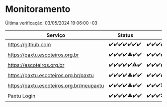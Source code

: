 # Monitoramento

Última verificação: 03/05/2024 19:06:00 -03

|Serviço|Status|Últimas 24h|
|---|---|---|
|https://github.com|<span title="2024-04-26: OK=24">✔️</span><span title="2024-04-27: OK=24">✔️</span><span title="2024-04-28: OK=24">✔️</span><span title="2024-04-29: OK=24">✔️</span><span title="2024-04-30: OK=24">✔️</span><span title="2024-05-01: OK=24">✔️</span><span title="2024-05-02: OK=22">✔️</span>|<span title="02/05/2024 19:07:00 -03 : 200">✔️</span><span title="02/05/2024 20:07:00 -03 : 200">✔️</span><span title="02/05/2024 21:33:00 -03 : 200">✔️</span><span title="02/05/2024 22:45:00 -03 : 200">✔️</span><span title="02/05/2024 23:20:00 -03 : 200">✔️</span><span title="03/05/2024 00:08:00 -03 : 200">✔️</span><span title="03/05/2024 01:09:00 -03 : 200">✔️</span><span title="03/05/2024 02:07:00 -03 : 200">✔️</span><span title="03/05/2024 03:09:00 -03 : 200">✔️</span><span title="03/05/2024 04:06:00 -03 : 200">✔️</span><span title="03/05/2024 05:08:00 -03 : 200">✔️</span><span title="03/05/2024 06:06:00 -03 : 200">✔️</span><span title="03/05/2024 07:07:00 -03 : 200">✔️</span><span title="03/05/2024 08:04:00 -03 : 200">✔️</span><span title="03/05/2024 09:11:00 -03 : 200">✔️</span><span title="03/05/2024 10:06:00 -03 : 200">✔️</span><span title="03/05/2024 11:06:00 -03 : 200">✔️</span><span title="03/05/2024 12:07:00 -03 : 200">✔️</span><span title="03/05/2024 13:07:00 -03 : 200">✔️</span><span title="03/05/2024 14:05:00 -03 : 200">✔️</span><span title="03/05/2024 15:08:00 -03 : 200">✔️</span><span title="03/05/2024 16:04:00 -03 : 200">✔️</span><span title="03/05/2024 17:07:00 -03 : 200">✔️</span><span title="03/05/2024 18:04:00 -03 : 200">✔️</span><span title="03/05/2024 19:06:00 -03 : 200">✔️</span>|
|https://paxtu.escoteiros.org.br|<span title="2024-04-26: OK=24">✔️</span><span title="2024-04-27: OK=24">✔️</span><span title="2024-04-28: OK=24">✔️</span><span title="2024-04-29: OK=24">✔️</span><span title="2024-04-30: OK=23, Falhas=1">⚠️</span><span title="2024-05-01: OK=24">✔️</span><span title="2024-05-02: OK=22">✔️</span>|<span title="02/05/2024 19:07:00 -03 : 200">✔️</span><span title="02/05/2024 20:07:00 -03 : 200">✔️</span><span title="02/05/2024 21:33:00 -03 : 200">✔️</span><span title="02/05/2024 22:45:00 -03 : 200">✔️</span><span title="02/05/2024 23:20:00 -03 : 200">✔️</span><span title="03/05/2024 00:08:00 -03 : 200">✔️</span><span title="03/05/2024 01:09:00 -03 : 200">✔️</span><span title="03/05/2024 02:07:00 -03 : 200">✔️</span><span title="03/05/2024 03:09:00 -03 : 200">✔️</span><span title="03/05/2024 04:06:00 -03 : 200">✔️</span><span title="03/05/2024 05:08:00 -03 : 200">✔️</span><span title="03/05/2024 06:06:00 -03 : 200">✔️</span><span title="03/05/2024 07:07:00 -03 : 200">✔️</span><span title="03/05/2024 08:04:00 -03 : 200">✔️</span><span title="03/05/2024 09:11:00 -03 : 200">✔️</span><span title="03/05/2024 10:06:00 -03 : 200">✔️</span><span title="03/05/2024 11:06:00 -03 : 200">✔️</span><span title="03/05/2024 12:07:00 -03 : 200">✔️</span><span title="03/05/2024 13:07:00 -03 : 200">✔️</span><span title="03/05/2024 14:05:00 -03 : 200">✔️</span><span title="03/05/2024 15:08:00 -03 : 200">✔️</span><span title="03/05/2024 16:04:00 -03 : 200">✔️</span><span title="03/05/2024 17:07:00 -03 : 200">✔️</span><span title="03/05/2024 18:04:00 -03 : 200">✔️</span><span title="03/05/2024 19:06:00 -03 : 200">✔️</span>|
|https://escoteiros.org.br|<span title="2024-04-26: OK=24">✔️</span><span title="2024-04-27: OK=24">✔️</span><span title="2024-04-28: OK=24">✔️</span><span title="2024-04-29: OK=24">✔️</span><span title="2024-04-30: OK=24">✔️</span><span title="2024-05-01: OK=23, Falhas=1">⚠️</span><span title="2024-05-02: OK=22">✔️</span>|<span title="02/05/2024 19:07:00 -03 : 200">✔️</span><span title="02/05/2024 20:07:00 -03 : 200">✔️</span><span title="02/05/2024 21:33:00 -03 : 200">✔️</span><span title="02/05/2024 22:45:00 -03 : 200">✔️</span><span title="02/05/2024 23:20:00 -03 : 200">✔️</span><span title="03/05/2024 00:08:00 -03 : 200">✔️</span><span title="03/05/2024 01:09:00 -03 : 200">✔️</span><span title="03/05/2024 02:07:00 -03 : 200">✔️</span><span title="03/05/2024 03:09:00 -03 : 200">✔️</span><span title="03/05/2024 04:06:00 -03 : 200">✔️</span><span title="03/05/2024 05:08:00 -03 : 200">✔️</span><span title="03/05/2024 06:06:00 -03 : 200">✔️</span><span title="03/05/2024 07:07:00 -03 : 200">✔️</span><span title="03/05/2024 08:04:00 -03 : 200">✔️</span><span title="03/05/2024 09:11:00 -03 : 200">✔️</span><span title="03/05/2024 10:06:00 -03 : 200">✔️</span><span title="03/05/2024 11:06:00 -03 : 200">✔️</span><span title="03/05/2024 12:07:00 -03 : 200">✔️</span><span title="03/05/2024 13:07:00 -03 : 200">✔️</span><span title="03/05/2024 14:05:00 -03 : 200">✔️</span><span title="03/05/2024 15:08:00 -03 : 200">✔️</span><span title="03/05/2024 16:04:00 -03 : 200">✔️</span><span title="03/05/2024 17:07:00 -03 : 200">✔️</span><span title="03/05/2024 18:04:00 -03 : 200">✔️</span><span title="03/05/2024 19:06:00 -03 : 200">✔️</span>|
|https://paxtu.escoteiros.org.br/paxtu|<span title="2024-04-26: OK=24">✔️</span><span title="2024-04-27: OK=24">✔️</span><span title="2024-04-28: OK=24">✔️</span><span title="2024-04-29: OK=24">✔️</span><span title="2024-04-30: OK=23, Falhas=1">⚠️</span><span title="2024-05-01: OK=24">✔️</span><span title="2024-05-02: OK=22">✔️</span>|<span title="02/05/2024 19:07:00 -03 : 200">✔️</span><span title="02/05/2024 20:07:00 -03 : 200">✔️</span><span title="02/05/2024 21:33:00 -03 : 200">✔️</span><span title="02/05/2024 22:45:00 -03 : 200">✔️</span><span title="02/05/2024 23:20:00 -03 : 200">✔️</span><span title="03/05/2024 00:08:00 -03 : 200">✔️</span><span title="03/05/2024 01:09:00 -03 : 200">✔️</span><span title="03/05/2024 02:07:00 -03 : 200">✔️</span><span title="03/05/2024 03:09:00 -03 : 200">✔️</span><span title="03/05/2024 04:06:00 -03 : 200">✔️</span><span title="03/05/2024 05:08:00 -03 : 200">✔️</span><span title="03/05/2024 06:06:00 -03 : 200">✔️</span><span title="03/05/2024 07:07:00 -03 : 200">✔️</span><span title="03/05/2024 08:04:00 -03 : 200">✔️</span><span title="03/05/2024 09:11:00 -03 : 200">✔️</span><span title="03/05/2024 10:06:00 -03 : 200">✔️</span><span title="03/05/2024 11:06:00 -03 : 200">✔️</span><span title="03/05/2024 12:07:00 -03 : 200">✔️</span><span title="03/05/2024 13:07:00 -03 : 200">✔️</span><span title="03/05/2024 14:05:00 -03 : 200">✔️</span><span title="03/05/2024 15:08:00 -03 : 200">✔️</span><span title="03/05/2024 16:04:00 -03 : 200">✔️</span><span title="03/05/2024 17:07:00 -03 : 200">✔️</span><span title="03/05/2024 18:04:00 -03 : 200">✔️</span><span title="03/05/2024 19:06:00 -03 : 200">✔️</span>|
|https://paxtu.escoteiros.org.br/meupaxtu|<span title="2024-04-26: OK=24">✔️</span><span title="2024-04-27: OK=24">✔️</span><span title="2024-04-28: OK=24">✔️</span><span title="2024-04-29: OK=24">✔️</span><span title="2024-04-30: OK=23, Falhas=1">⚠️</span><span title="2024-05-01: OK=24">✔️</span><span title="2024-05-02: OK=22">✔️</span>|<span title="02/05/2024 19:07:00 -03 : 200">✔️</span><span title="02/05/2024 20:07:00 -03 : 200">✔️</span><span title="02/05/2024 21:33:00 -03 : 200">✔️</span><span title="02/05/2024 22:45:00 -03 : 404">❌</span><span title="02/05/2024 23:20:00 -03 : 404">❌</span><span title="03/05/2024 00:08:00 -03 : 200">✔️</span><span title="03/05/2024 01:09:00 -03 : 200">✔️</span><span title="03/05/2024 02:07:00 -03 : 200">✔️</span><span title="03/05/2024 03:09:00 -03 : 200">✔️</span><span title="03/05/2024 04:06:00 -03 : 200">✔️</span><span title="03/05/2024 05:08:00 -03 : 200">✔️</span><span title="03/05/2024 06:06:00 -03 : 200">✔️</span><span title="03/05/2024 07:07:00 -03 : 200">✔️</span><span title="03/05/2024 08:04:00 -03 : 200">✔️</span><span title="03/05/2024 09:11:00 -03 : 200">✔️</span><span title="03/05/2024 10:06:00 -03 : 200">✔️</span><span title="03/05/2024 11:06:00 -03 : 200">✔️</span><span title="03/05/2024 12:07:00 -03 : 200">✔️</span><span title="03/05/2024 13:07:00 -03 : 200">✔️</span><span title="03/05/2024 14:05:00 -03 : 200">✔️</span><span title="03/05/2024 15:08:00 -03 : 200">✔️</span><span title="03/05/2024 16:04:00 -03 : 200">✔️</span><span title="03/05/2024 17:07:00 -03 : 200">✔️</span><span title="03/05/2024 18:04:00 -03 : 200">✔️</span><span title="03/05/2024 19:06:00 -03 : 200">✔️</span>|
|Paxtu Login|<span title="2024-04-26: OK=24">✔️</span><span title="2024-04-27: OK=24">✔️</span><span title="2024-04-28: OK=24">✔️</span><span title="2024-04-29: OK=24">✔️</span><span title="2024-04-30: OK=23, Falhas=1">⚠️</span><span title="2024-05-01: OK=24">✔️</span><span title="2024-05-02: OK=22">✔️</span>|<span title="02/05/2024 19:07:00 -03 : 200">✔️</span><span title="02/05/2024 20:07:00 -03 : 200">✔️</span><span title="02/05/2024 21:33:00 -03 : 200">✔️</span><span title="02/05/2024 22:45:00 -03 : 404">❌</span><span title="02/05/2024 23:20:00 -03 : 404">❌</span><span title="03/05/2024 00:08:00 -03 : 200">✔️</span><span title="03/05/2024 01:09:00 -03 : 200">✔️</span><span title="03/05/2024 02:07:00 -03 : 200">✔️</span><span title="03/05/2024 03:09:00 -03 : 200">✔️</span><span title="03/05/2024 04:06:00 -03 : 200">✔️</span><span title="03/05/2024 05:08:00 -03 : 200">✔️</span><span title="03/05/2024 06:06:00 -03 : 200">✔️</span><span title="03/05/2024 07:07:00 -03 : 200">✔️</span><span title="03/05/2024 08:04:00 -03 : 200">✔️</span><span title="03/05/2024 09:11:00 -03 : 200">✔️</span><span title="03/05/2024 10:06:00 -03 : 200">✔️</span><span title="03/05/2024 11:06:00 -03 : 200">✔️</span><span title="03/05/2024 12:07:00 -03 : 200">✔️</span><span title="03/05/2024 13:07:00 -03 : 200">✔️</span><span title="03/05/2024 14:05:00 -03 : 200">✔️</span><span title="03/05/2024 15:08:00 -03 : 200">✔️</span><span title="03/05/2024 16:04:00 -03 : 200">✔️</span><span title="03/05/2024 17:07:00 -03 : 200">✔️</span><span title="03/05/2024 18:04:00 -03 : 200">✔️</span><span title="03/05/2024 19:06:00 -03 : 200">✔️</span>|
